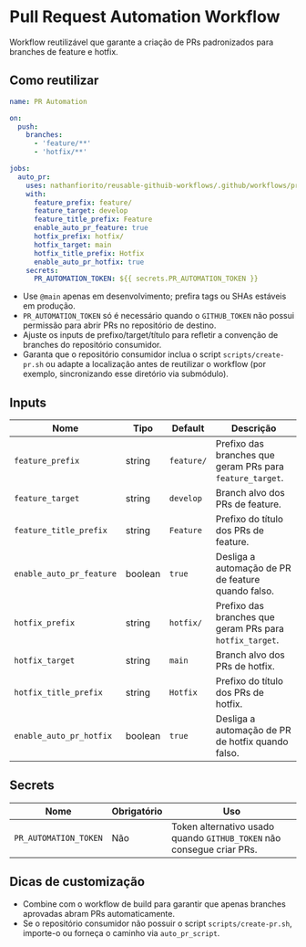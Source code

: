 # Pull Request Automation Workflow

Workflow reutilizável que garante a criação de PRs padronizados para branches de feature e hotfix.

## Como reutilizar

```yaml
name: PR Automation

on:
  push:
    branches:
      - 'feature/**'
      - 'hotfix/**'

jobs:
  auto_pr:
    uses: nathanfiorito/reusable-githuib-workflows/.github/workflows/pr-automation.yml@main
    with:
      feature_prefix: feature/
      feature_target: develop
      feature_title_prefix: Feature
      enable_auto_pr_feature: true
      hotfix_prefix: hotfix/
      hotfix_target: main
      hotfix_title_prefix: Hotfix
      enable_auto_pr_hotfix: true
    secrets:
      PR_AUTOMATION_TOKEN: ${{ secrets.PR_AUTOMATION_TOKEN }}
```

- Use `@main` apenas em desenvolvimento; prefira tags ou SHAs estáveis em produção.
- `PR_AUTOMATION_TOKEN` só é necessário quando o `GITHUB_TOKEN` não possui permissão para abrir PRs no repositório de destino.
- Ajuste os inputs de prefixo/target/título para refletir a convenção de branches do repositório consumidor.
- Garanta que o repositório consumidor inclua o script `scripts/create-pr.sh` ou adapte a localização antes de reutilizar o workflow (por exemplo, sincronizando esse diretório via submódulo).

## Inputs

| Nome | Tipo | Default | Descrição |
| --- | --- | --- | --- |
| `feature_prefix` | string | `feature/` | Prefixo das branches que geram PRs para `feature_target`. |
| `feature_target` | string | `develop` | Branch alvo dos PRs de feature. |
| `feature_title_prefix` | string | `Feature` | Prefixo do título dos PRs de feature. |
| `enable_auto_pr_feature` | boolean | `true` | Desliga a automação de PR de feature quando falso. |
| `hotfix_prefix` | string | `hotfix/` | Prefixo das branches que geram PRs para `hotfix_target`. |
| `hotfix_target` | string | `main` | Branch alvo dos PRs de hotfix. |
| `hotfix_title_prefix` | string | `Hotfix` | Prefixo do título dos PRs de hotfix. |
| `enable_auto_pr_hotfix` | boolean | `true` | Desliga a automação de PR de hotfix quando falso. |

## Secrets

| Nome | Obrigatório | Uso |
| --- | --- | --- |
| `PR_AUTOMATION_TOKEN` | Não | Token alternativo usado quando `GITHUB_TOKEN` não consegue criar PRs. |

## Dicas de customização

- Combine com o workflow de build para garantir que apenas branches aprovadas abram PRs automaticamente.
- Se o repositório consumidor não possuir o script `scripts/create-pr.sh`, importe-o ou forneça o caminho via `auto_pr_script`.
